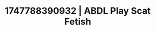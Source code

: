 ---
categories:
- Erotic vulnerability
- Erotic art direction
- Authentic sex
- Artistic nudes
- Safe for work
image: /assets/images/1747788390932.jpg
layout: post
seo:
  description: Featured content with sensual Scat Fetish, ABDL Play. HD images available.
  keywords: Scat Fetish, ABDL Play
  og_image: /assets/images/1747788390932.jpg
  schema_type: VisualArtwork
tags:
- '#1747788390932'
- ABDL Play
- Scat Fetish
title: 1747788390932 | ABDL Play Scat Fetish
---